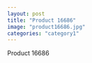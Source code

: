 ```yaml
---
layout: post
title: "Product 16686"
image: "product16686.jpg"
categories: "category1"
---
```

Product 16686
